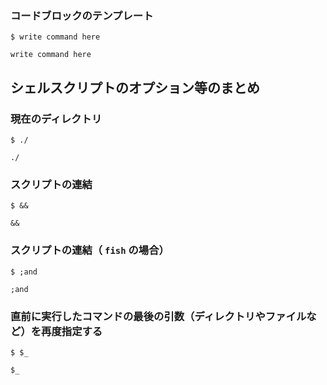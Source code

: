### コードブロックのテンプレート
`$ write command here`
```Shell
write command here
```

## シェルスクリプトのオプション等のまとめ

### 現在のディレクトリ
`$ ./`
```Shell
./
```

### スクリプトの連結
`$ &&`
```Shell
&&
```

### スクリプトの連結（ `fish` の場合）
`$ ;and`
```Shell
;and
```

### 直前に実行したコマンドの最後の引数（ディレクトリやファイルなど）を再度指定する
`$ $_`
```Shell
$_
```
